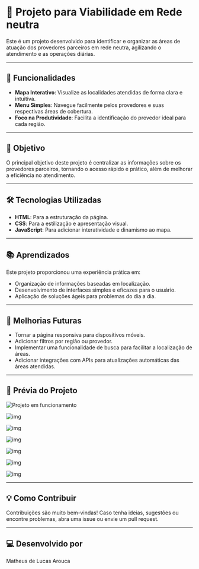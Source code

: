 # 🚀 Projeto para Viabilidade em Rede neutra 

Este é um projeto desenvolvido para identificar e organizar as áreas de atuação dos provedores parceiros em rede neutra, agilizando o atendimento e as operações diárias.  

---

## 🌟 Funcionalidades  

- **Mapa Interativo**: Visualize as localidades atendidas de forma clara e intuitiva.  
- **Menu Simples**: Navegue facilmente pelos provedores e suas respectivas áreas de cobertura.  
- **Foco na Produtividade**: Facilita a identificação do provedor ideal para cada região.  

---

## 🎯 Objetivo  

O principal objetivo deste projeto é centralizar as informações sobre os provedores parceiros, tornando o acesso rápido e prático, além de melhorar a eficiência no atendimento.  

---

## 🛠️ Tecnologias Utilizadas  

- **HTML**: Para a estruturação da página.  
- **CSS**: Para a estilização e apresentação visual.  
- **JavaScript**: Para adicionar interatividade e dinamismo ao mapa.  

---

## 📚 Aprendizados  

Este projeto proporcionou uma experiência prática em:  

- Organização de informações baseadas em localização.  
- Desenvolvimento de interfaces simples e eficazes para o usuário.  
- Aplicação de soluções ágeis para problemas do dia a dia.  

---

## 📱 Melhorias Futuras  

- Tornar a página responsiva para dispositivos móveis.  
- Adicionar filtros por região ou provedor.  
- Implementar uma funcionalidade de busca para facilitar a localização de áreas.  
- Adicionar integrações com APIs para atualizações automáticas das áreas atendidas.  

---

## 📸 Prévia do Projeto  


 ![Projeto em funcionamento](https://github.com/user-attachments/assets/b7147f2a-b79d-4624-8535-80b0d0797cd6)



![img](https://github.com/user-attachments/assets/9c853fde-7cae-44ec-a844-719646a379a0)



![img](https://github.com/user-attachments/assets/8f33afac-578d-4e09-99b4-90fb924e9671)



![img](https://github.com/user-attachments/assets/e905ed2b-c0e9-4c78-823a-aa248d7aa9b2)



![img](https://github.com/user-attachments/assets/77978134-5640-4541-afed-81ecb6c18f61)



![img](https://github.com/user-attachments/assets/472df5e7-cc6b-40d1-abdb-e1641a3ee047)



![img](https://github.com/user-attachments/assets/85826f9f-435e-413d-83ba-4bb75775069b)





---

## 💡 Como Contribuir  

Contribuições são muito bem-vindas! Caso tenha ideias, sugestões ou encontre problemas, abra uma issue ou envie um pull request.  

---

## 💻 Desenvolvido por  

Matheus de Lucas Arouca  
